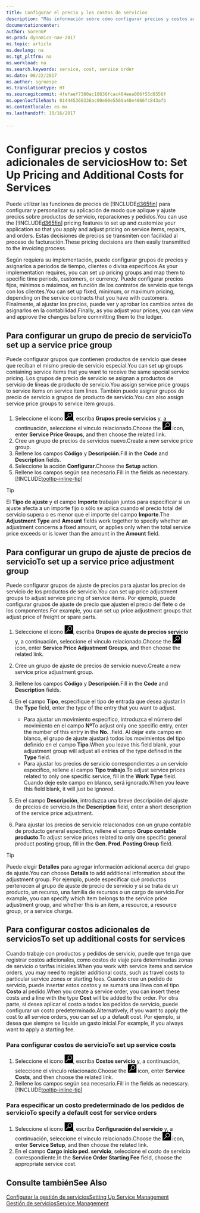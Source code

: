 ```yaml
---
title: Configurar el precio y los costos de servicios
description: "Más información sobre cómo configurar precios y costos adicionales de servicios."
documentationcenter: 
author: SorenGP
ms.prod: dynamics-nav-2017
ms.topic: article
ms.devlang: na
ms.tgt_pltfrm: na
ms.workload: na
ms.search.keywords: service, cost, service order
ms.date: 08/22/2017
ms.author: sgroespe
ms.translationtype: HT
ms.sourcegitcommit: 4fefaef7380ac10836fcac404eea006f55d8556f
ms.openlocfilehash: 014445360336ac00e00e5569a48e4866fc843afb
ms.contentlocale: es-mx
ms.lasthandoff: 10/16/2017

---
```


# <a name="how-to-set-up-pricing-and-additional-costs-for-services"></a><span data-ttu-id="5048f-103">Configurar precios y costos adicionales de servicios</span><span class="sxs-lookup"><span data-stu-id="5048f-103">How to: Set Up Pricing and Additional Costs for Services</span></span>
<span data-ttu-id="5048f-104">Puede utilizar las funciones de precios de [!INCLUDE[d365fin](includes/d365fin_md.md)] para configurar y personalizar su aplicación de modo que aplique y ajuste precios sobre productos de servicio, reparaciones y pedidos.</span><span class="sxs-lookup"><span data-stu-id="5048f-104">You can use the [!INCLUDE[d365fin](includes/d365fin_md.md)] pricing features to set up and customize your application so that you apply and adjust pricing on service items, repairs, and orders.</span></span> <span data-ttu-id="5048f-105">Estas decisiones de precios se transmiten con facilidad al proceso de facturación.</span><span class="sxs-lookup"><span data-stu-id="5048f-105">These pricing decisions are then easily transmitted to the invoicing process.</span></span>  
  
<span data-ttu-id="5048f-106">Según requiera su implementación, puede configurar grupos de precios y asignarlos a periodos de tiempo, clientes o divisa específicos.</span><span class="sxs-lookup"><span data-stu-id="5048f-106">As your implementation requires, you can set up pricing groups and map them to specific time periods, customers, or currency.</span></span> <span data-ttu-id="5048f-107">Puede configurar precios fijos, mínimos o máximos, en función de los contratos de servicio que tenga con los clientes.</span><span class="sxs-lookup"><span data-stu-id="5048f-107">You can set up fixed, minimum, or maximum pricing, depending on the service contracts that you have with customers.</span></span> <span data-ttu-id="5048f-108">Finalmente, al ajustar los precios, puede ver y aprobar los cambios antes de asignarlos en la contabilidad.</span><span class="sxs-lookup"><span data-stu-id="5048f-108">Finally, as you adjust your prices, you can view and approve the changes before committing them to the ledger.</span></span>  

## <a name="to-set-up-a-service-price-group"></a><span data-ttu-id="5048f-109">Para configurar un grupo de precio de servicio</span><span class="sxs-lookup"><span data-stu-id="5048f-109">To set up a service price group</span></span>
<span data-ttu-id="5048f-110">Puede configurar grupos que contienen productos de servicio que desee que reciban el mismo precio de servicio especial.</span><span class="sxs-lookup"><span data-stu-id="5048f-110">You can set up groups containing service items that you want to receive the same special service pricing.</span></span> <span data-ttu-id="5048f-111">Los grupos de precio de servicio se asignan a productos de servicio de líneas de producto de servicio.</span><span class="sxs-lookup"><span data-stu-id="5048f-111">You assign service price groups to service items on service item lines.</span></span> <span data-ttu-id="5048f-112">También puede asignar grupos de precio de servicio a grupos de producto de servicio.</span><span class="sxs-lookup"><span data-stu-id="5048f-112">You can also assign service price groups to service item groups.</span></span>  

1. <span data-ttu-id="5048f-113">Seleccione el icono ![Buscar página o informe](media/ui-search/search_small.png "icono Buscar página o informe"), escriba **Grupos precio servicios** y, a continuación, seleccione el vínculo relacionado.</span><span class="sxs-lookup"><span data-stu-id="5048f-113">Choose the ![Search for Page or Report](media/ui-search/search_small.png "Search for Page or Report icon") icon, enter **Service Price Groups**, and then choose the related link.</span></span>  
2. <span data-ttu-id="5048f-114">Cree un grupo de precios de servicios nuevo.</span><span class="sxs-lookup"><span data-stu-id="5048f-114">Create a new service price group.</span></span>  
3. <span data-ttu-id="5048f-115">Rellene los campos **Código** y **Descripción**.</span><span class="sxs-lookup"><span data-stu-id="5048f-115">Fill in the **Code** and **Description** fields.</span></span>  
4. <span data-ttu-id="5048f-116">Seleccione la acción **Configurar**.</span><span class="sxs-lookup"><span data-stu-id="5048f-116">Choose the **Setup** action.</span></span>  
2. <span data-ttu-id="5048f-117">Rellene los campos según sea necesario.</span><span class="sxs-lookup"><span data-stu-id="5048f-117">Fill in the fields as necessary.</span></span> [!INCLUDE[tooltip-inline-tip](includes/tooltip-inline-tip_md.md)]  

 > [!Tip]
 > <span data-ttu-id="5048f-118">El **Tipo de ajuste** y el campo **Importe** trabajan juntos para especificar si un ajuste afecta a un importe fijo o sólo se aplica cuando el precio total del servicio supera o es menor que el importe del campo **Importe**.</span><span class="sxs-lookup"><span data-stu-id="5048f-118">The **Adjustment Type** and **Amount** fields work together to specify whether an adjustment concerns a fixed amount, or applies only when the total service price exceeds or is lower than the amount in the **Amount** field.</span></span>  

## <a name="to-set-up-a-service-price-adjustment-group"></a><span data-ttu-id="5048f-119">Para configurar un grupo de ajuste de precios de servicio</span><span class="sxs-lookup"><span data-stu-id="5048f-119">To set up a service price adjustment group</span></span>  
<span data-ttu-id="5048f-120">Puede configurar grupos de ajuste de precios para ajustar los precios de servicio de los productos de servicio.</span><span class="sxs-lookup"><span data-stu-id="5048f-120">You can set up price adjustment groups to adjust service pricing of service items.</span></span> <span data-ttu-id="5048f-121">Por ejemplo, puede configurar grupos de ajuste de precio que ajusten el precio del flete o de los componentes.</span><span class="sxs-lookup"><span data-stu-id="5048f-121">For example, you can set up price adjustment groups that adjust price of freight or spare parts.</span></span>  
  
1. <span data-ttu-id="5048f-122">Seleccione el icono ![Buscar página o informe](media/ui-search/search_small.png "icono Buscar página o informe"), escriba **Grupos de ajuste de precios servicio** y, a continuación, seleccione el vínculo relacionado.</span><span class="sxs-lookup"><span data-stu-id="5048f-122">Choose the ![Search for Page or Report](media/ui-search/search_small.png "Search for Page or Report icon") icon, enter **Service Price Adjustment Groups**, and then choose the related link.</span></span>  
2. <span data-ttu-id="5048f-123">Cree un grupo de ajuste de precios de servicio nuevo.</span><span class="sxs-lookup"><span data-stu-id="5048f-123">Create a new service price adjustment group.</span></span>  
3. <span data-ttu-id="5048f-124">Rellene los campos **Código** y **Descripción**.</span><span class="sxs-lookup"><span data-stu-id="5048f-124">Fill in the **Code** and **Description** fields.</span></span>  
4. <span data-ttu-id="5048f-125">En el campo **Tipo**, especifique el tipo de entrada que desea ajustar.</span><span class="sxs-lookup"><span data-stu-id="5048f-125">In the **Type** field, enter the type of the entry that you want to adjust.</span></span>  
  
    * <span data-ttu-id="5048f-126">Para ajustar un movimiento específico, introduzca el número del movimiento en el campo **Nº**</span><span class="sxs-lookup"><span data-stu-id="5048f-126">To adjust only one specific entry, enter the number of this entry in the **No.**</span></span> <span data-ttu-id="5048f-127">.</span><span class="sxs-lookup"><span data-stu-id="5048f-127">field.</span></span> <span data-ttu-id="5048f-128">Al dejar este campo en blanco, el grupo de ajuste ajustará todos los movimientos del tipo definido en el campo **Tipo**.</span><span class="sxs-lookup"><span data-stu-id="5048f-128">When you leave this field blank, your adjustment group will adjust all entries of the type defined in the **Type** field.</span></span>  
    * <span data-ttu-id="5048f-129">Para ajustar los precios de servicio correspondientes a un servicio específico, rellene el campo **Tipo trabajo**.</span><span class="sxs-lookup"><span data-stu-id="5048f-129">To adjust service prices related to only one specific service, fill in the **Work Type** field.</span></span> <span data-ttu-id="5048f-130">Cuando deje este campo en blanco, será ignorado.</span><span class="sxs-lookup"><span data-stu-id="5048f-130">When you leave this field blank, it will just be ignored.</span></span>  
  
5. <span data-ttu-id="5048f-131">En el campo **Descripción**, introduzca una breve descripción del ajuste de precios de servicio.</span><span class="sxs-lookup"><span data-stu-id="5048f-131">In the **Description** field, enter a short description of the service price adjustment.</span></span>  
6. <span data-ttu-id="5048f-132">Para ajustar los precios de servicio relacionados con un grupo contable de producto general específico, rellene el campo **Grupo contable producto**.</span><span class="sxs-lookup"><span data-stu-id="5048f-132">To adjust service prices related to only one specific general product posting group, fill in the **Gen. Prod. Posting Group** field.</span></span>

> [!Tip]
> <span data-ttu-id="5048f-133">Puede elegir **Detalles** para agregar información adicional acerca del grupo de ajuste.</span><span class="sxs-lookup"><span data-stu-id="5048f-133">You can choose **Details** to add additional information about the adjustment group.</span></span> <span data-ttu-id="5048f-134">Por ejemplo, puede especificar qué productos pertenecen al grupo de ajuste de precio de servicio y si se trata de un producto, un recurso, una familia de recursos o un cargo de servicio.</span><span class="sxs-lookup"><span data-stu-id="5048f-134">For example, you can specify which item belongs to the service price adjustment group, and whether this is an item, a resource, a resource group, or a service charge.</span></span>  

## <a name="to-set-up-additional-costs-for-services"></a><span data-ttu-id="5048f-135">Para configurar costos adicionales de servicios</span><span class="sxs-lookup"><span data-stu-id="5048f-135">To set up additional costs for services</span></span>
<span data-ttu-id="5048f-136">Cuando trabaje con productos y pedidos de servicio, puede que tenga que registrar costos adicionales, como costos de viaje para determinadas zonas de servicio o tarifas iniciales.</span><span class="sxs-lookup"><span data-stu-id="5048f-136">When you work with service items and service orders, you may need to register additional costs, such as travel costs to particular service zones or starting fees.</span></span> <span data-ttu-id="5048f-137">Cuando cree un pedido de servicio, puede insertar estos costos y se sumará una línea con el tipo **Costo** al pedido.</span><span class="sxs-lookup"><span data-stu-id="5048f-137">When you create a service order, you can insert these costs and a line with the type **Cost** will be added to the order.</span></span> <span data-ttu-id="5048f-138">Por otra parte, si desea aplicar el costo a todos los pedidos de servicio, puede configurar un costo predeterminado.</span><span class="sxs-lookup"><span data-stu-id="5048f-138">Alternatively, if you want to apply the cost to all service orders, you can set up a default cost.</span></span> <span data-ttu-id="5048f-139">Por ejemplo, si desea que siempre se liquide un gasto inicial.</span><span class="sxs-lookup"><span data-stu-id="5048f-139">For example, if you always want to apply a starting fee.</span></span>
  
### <a name="to-set-up-service-costs"></a><span data-ttu-id="5048f-140">Para configurar costos de servicio</span><span class="sxs-lookup"><span data-stu-id="5048f-140">To set up service costs</span></span>
1. <span data-ttu-id="5048f-141">Seleccione el icono ![Buscar página o informe](media/ui-search/search_small.png "icono Buscar página o informe"), escriba **Costos servicio** y, a continuación, seleccione el vínculo relacionado.</span><span class="sxs-lookup"><span data-stu-id="5048f-141">Choose the ![Search for Page or Report](media/ui-search/search_small.png "Search for Page or Report icon") icon, enter **Service Costs**, and then choose the related link.</span></span> 
2. <span data-ttu-id="5048f-142">Rellene los campos según sea necesario.</span><span class="sxs-lookup"><span data-stu-id="5048f-142">Fill in the fields as necessary.</span></span> [!INCLUDE[tooltip-inline-tip](includes/tooltip-inline-tip_md.md)]  

### <a name="to-specify-a-default-cost-for-service-orders"></a><span data-ttu-id="5048f-143">Para especificar un costo predeterminado de los pedidos de servicio</span><span class="sxs-lookup"><span data-stu-id="5048f-143">To specify a default cost for service orders</span></span>
1. <span data-ttu-id="5048f-144">Seleccione el icono ![Buscar página o informe](media/ui-search/search_small.png "icono Buscar página o informe"), escriba **Configuración del servicio** y, a continuación, seleccione el vínculo relacionado.</span><span class="sxs-lookup"><span data-stu-id="5048f-144">Choose the ![Search for Page or Report](media/ui-search/search_small.png "Search for Page or Report icon") icon, enter **Service Setup**, and then choose the related link.</span></span> 
2. <span data-ttu-id="5048f-145">En el campo **Cargo inicio ped. servicio**, seleccione el costo de servicio correspondiente.</span><span class="sxs-lookup"><span data-stu-id="5048f-145">In the **Service Order Starting Fee** field, choose the appropriate service cost.</span></span>

## <a name="see-also"></a><span data-ttu-id="5048f-146">Consulte también</span><span class="sxs-lookup"><span data-stu-id="5048f-146">See Also</span></span>
[<span data-ttu-id="5048f-147">Configurar la gestión de servicios</span><span class="sxs-lookup"><span data-stu-id="5048f-147">Setting Up Service Management</span></span>](service-setup-service.md)  
[<span data-ttu-id="5048f-148">Gestión de servicios</span><span class="sxs-lookup"><span data-stu-id="5048f-148">Service Management</span></span>](service-service.md)  

